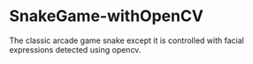 # SnakeGame-withOpenCV
The classic arcade game snake except it is controlled with facial expressions detected using opencv.
